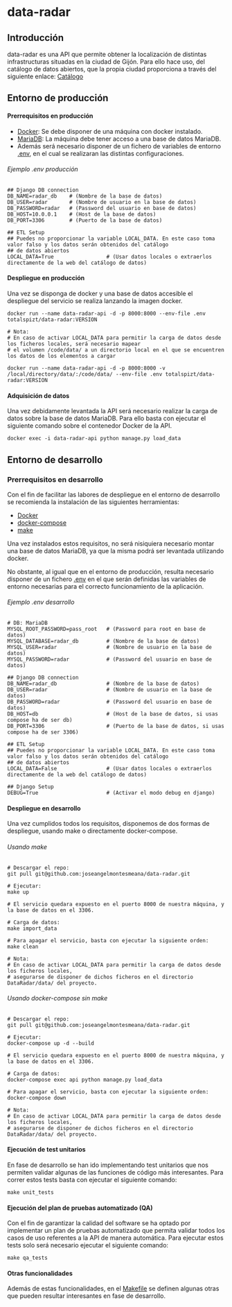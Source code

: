 # data-radar


## Introducción
data-radar es una API que permite obtener la localización de distintas infrastructuras situadas en la ciudad de Gijón.
Para ello hace uso, del catálogo de datos abiertos, que la propia ciudad proporciona a través del siguiente enlace:
[Catálogo](https://transparencia.gijon.es/page/1808-catalogo-de-datos)


## Entorno de producción

#### Prerrequisitos en  producción
- [Docker](https://www.docker.com/products/docker-desktop): Se debe disponer de una máquina con docker instalado.
- [MariaDB](https://go.mariadb.com/download-mariadb-server-community.html): La máquina debe tener acceso a una base de 
datos MariaDB.
- Además será necesario disponer de un fichero de variables de entorno [.env](https://github.com/joseangelmontesmeana/data-radar/blob/master/.example.production.env),
 en el cual se realizaran las distintas configuraciones.

###### Ejemplo .env producción
```
## Django DB connection
DB_NAME=radar_db    # (Nombre de la base de datos)
DB_USER=radar       # (Nombre de usuario en la base de datos)
DB_PASSWORD=radar   # (Password del usuario en base de datos)
DB_HOST=10.0.0.1    # (Host de la base de datos)
DB_PORT=3306        # (Puerto de la base de datos)

## ETL Setup
## Puedes no proporcionar la variable LOCAL_DATA. En este caso toma valor falso y los datos serán obtenidos del catálogo
## de datos abiertos
LOCAL_DATA=True                 # (Usar datos locales o extraerlos directamente de la web del catálogo de datos)
```

#### Despliegue en producción

Una vez se disponga de docker y una base de datos accesible el despliegue del servicio se realiza lanzando la imagen docker.
```
docker run --name data-radar-api -d -p 8000:8000 --env-file .env totalspizt/data-radar:VERSION

# Nota: 
# En caso de activar LOCAL_DATA para permitir la carga de datos desde los ficheros locales, será necesario mapear
# el volumen /code/data/ a un directorio local en el que se encuentren los datos de los elementos a cargar

docker run --name data-radar-api -d -p 8000:8000 -v /local/directory/data/:/code/data/ --env-file .env totalspizt/data-radar:VERSION
```

#### Adquisición de datos

Una vez debidamente levantada la API será necesario realizar la carga de datos sobre la base de datos MariaDB. Para
ello basta con ejecutar el siguiente comando sobre el contenedor Docker de la API.
```
docker exec -i data-radar-api python manage.py load_data
```

## Entorno de desarrollo

### Prerrequisitos en desarrollo

Con el fin de facilitar las labores de despliegue en el entorno de desarrollo se recomienda la instalación de las
siguientes herramientas:
 
- [Docker](https://www.docker.com/products/docker-desktop)
- [docker-compose](https://docs.docker.com/compose/)
- [make](https://pypi.org/project/make/)

Una vez instalados estos requisitos, no será nisiquiera necesario montar una base de datos MariaDB, ya que la misma
podrá ser levantada utilizando docker.

No obstante, al igual que en el entorno de producción, resulta necesario disponer de un fichero [.env](https://github.com/joseangelmontesmeana/data-radar/blob/master/.example.development.env)
en el que serán definidas las variables de entorno necesarias para el correcto funcionamiento de la aplicación.

###### Ejemplo .env desarrollo
```
# DB: MariaDB
MYSQL_ROOT_PASSWORD=pass_root   # (Password para root en base de datos)
MYSQL_DATABASE=radar_db         # (Nombre de la base de datos)
MYSQL_USER=radar                # (Nombre de usuario en la base de datos)
MYSQL_PASSWORD=radar            # (Password del usuario en base de datos)

## Django DB connection
DB_NAME=radar_db                # (Nombre de la base de datos)
DB_USER=radar                   # (Nombre de usuario en la base de datos)
DB_PASSWORD=radar               # (Password del usuario en base de datos)
DB_HOST=db                      # (Host de la base de datos, si usas compose ha de ser db)
DB_PORT=3306                    # (Puerto de la base de datos, si usas compose ha de ser 3306)

## ETL Setup
## Puedes no proporcionar la variable LOCAL_DATA. En este caso toma valor falso y los datos serán obtenidos del catálogo
## de datos abiertos
LOCAL_DATA=False                # (Usar datos locales o extraerlos directamente de la web del catálogo de datos)

## Django Setup
DEBUG=True                      # (Activar el modo debug en django)
```

#### Despliegue en desarrollo

Una vez cumplidos todos los requisitos, disponemos de dos formas de despliegue, usando make o directamente docker-compose.
###### Usando make
```
# Descargar el repo:
git pull git@github.com:joseangelmontesmeana/data-radar.git 

# Ejecutar:
make up 

# El servicio quedara expuesto en el puerto 8000 de nuestra máquina, y la base de datos en el 3306.

# Carga de datos:
make import_data

# Para apagar el servicio, basta con ejecutar la siguiente orden:
make clean

# Nota: 
# En caso de activar LOCAL_DATA para permitir la carga de datos desde los ficheros locales,
# asegurarse de disponer de dichos ficheros en el directorio DataRadar/data/ del proyecto.
```

###### Usando docker-compose sin make
```
# Descargar el repo:
git pull git@github.com:joseangelmontesmeana/data-radar.git 

# Ejecutar:
docker-compose up -d --build

# El servicio quedara expuesto en el puerto 8000 de nuestra máquina, y la base de datos en el 3306.

# Carga de datos:
docker-compose exec api python manage.py load_data

# Para apagar el servicio, basta con ejecutar la siguiente orden:
docker-compose down

# Nota: 
# En caso de activar LOCAL_DATA para permitir la carga de datos desde los ficheros locales,
# asegurarse de disponer de dichos ficheros en el directorio DataRadar/data/ del proyecto.
```

#### Ejecución de test unitarios
En fase de desarrollo se han ido implementando test unitarios que nos permiten validar algunas de las funciones de
código más interesantes. Para correr estos tests basta con ejecutar el siguiente comando:
```
make unit_tests
```
#### Ejecución del plan de pruebas automatizado (QA)
Con el fin de garantizar la calidad del software se ha optado por implementar un plan de pruebas automatizado que 
permita validar todos los casos de uso referentes a la API de manera automática. Para ejecutar estos tests solo será 
necesario ejecutar el siguiente comando:
```
make qa_tests
```

#### Otras funcionalidades
Además de estas funcionalidades, en el [Makefile](https://github.com/joseangelmontesmeana/data-radar/blob/master/Makefile)
se definen algunas otras que pueden resultar interesantes en fase de desarrollo.
